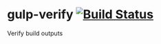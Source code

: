 # gulp-verify [![Build Status](https://travis-ci.org/jntmp/gulp-verify.svg?branch=master)](https://travis-ci.org/jntmp/gulp-verify)

Verify build outputs
